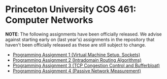 # Princeton University COS 461: Computer Networks

**NOTE**: The following assignments have been officially released. We advise against starting early on (last year's) assignments in the repository that haven't been officially released as these are still subject to change.

* [Programming Assignment 1 (Virtual Machine Setup, Sockets)](https://github.com/PrincetonUniversity/COS461-Public/tree/master/assignments/assignment1)
* [Programming Assignment 2 (Intradomain Routing Algorithms)](https://github.com/PrincetonUniversity/COS461-Public/tree/master/assignments/assignment2)
* [Programming Assignment 3 (TCP Congestion Control and Bufferbloat)](https://github.com/PrincetonUniversity/COS461-Public/tree/master/assignments/assignment3)
* [Programming Assignment 4 (Passive Network Measurement)](https://github.com/PrincetonUniversity/COS461-Public/tree/master/assignments/assignment4)

